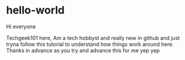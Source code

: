 # hello-world

Hi everyone

Techgeek101 here, Am a tech hobbyst and really new in github and just tryna follow this tutorial
to understand how things work around here.
Thanks in advance as you try and advance this for me
yep yep


